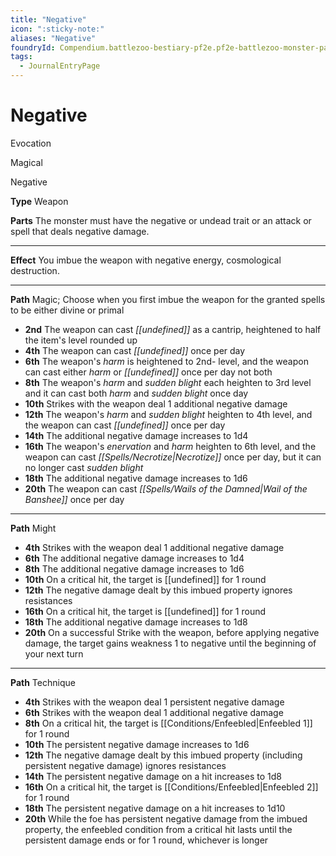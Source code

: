 ```yaml
---
title: "Negative"
icon: ":sticky-note:"
aliases: "Negative"
foundryId: Compendium.battlezoo-bestiary-pf2e.pf2e-battlezoo-monster-parts.JournalEntry.DUgV4RRnkTaikCI2.JournalEntryPage.SPj8jySSKhL4Sylf
tags:
  - JournalEntryPage
---
```


# Negative
Evocation

Magical

Negative

**Type** Weapon

**Parts** The monster must have the negative or undead trait or an attack or spell that deals negative damage.

* * *

**Effect** You imbue the weapon with negative energy, cosmological destruction.

* * *

**Path** Magic; Choose when you first imbue the weapon for the granted spells to be either divine or primal

*   **2nd** The weapon can cast _[[undefined]]_ as a cantrip, heightened to half the item's level rounded up
*   **4th** The weapon can cast _[[undefined]]_ once per day
*   **6th** The weapon's _harm_ is heightened to 2nd- level, and the weapon can cast either _harm_ or _[[undefined]]_ once per day not both
*   **8th** The weapon's _harm_ and _sudden blight_ each heighten to 3rd level and it can cast both _harm_ and _sudden blight_ once day
*   **10th** Strikes with the weapon deal 1 additional negative damage
*   **12th** The weapon's _harm_ and _sudden blight_ heighten to 4th level, and the weapon can cast _[[undefined]]_ once per day
*   **14th** The additional negative damage increases to 1d4
*   **16th** The weapon's _enervation_ and _harm_ heighten to 6th level, and the weapon can cast _[[Spells/Necrotize|Necrotize]]_ once per day, but it can no longer cast _sudden blight_
*   **18th** The additional negative damage increases to 1d6
*   **20th** The weapon can cast _[[Spells/Wails of the Damned|Wail of the Banshee]]_ once per day

* * *

**Path** Might

*   **4th** Strikes with the weapon deal 1 additional negative damage
*   **6th** The additional negative damage increases to 1d4
*   **8th** The additional negative damage increases to 1d6
*   **10th** On a critical hit, the target is [[undefined]] for 1 round
*   **12th** The negative damage dealt by this imbued property ignores resistances
*   **16th** On a critical hit, the target is [[undefined]] for 1 round
*   **18th** The additional negative damage increases to 1d8
*   **20th** On a successful Strike with the weapon, before applying negative damage, the target gains weakness 1 to negative until the beginning of your next turn

* * *

**Path** Technique

*   **4th** Strikes with the weapon deal 1 persistent negative damage
*   **6th** Strikes with the weapon deal 1 additional negative damage
*   **8th** On a critical hit, the target is [[Conditions/Enfeebled|Enfeebled 1]] for 1 round
*   **10th** The persistent negative damage increases to 1d6
*   **12th** The negative damage dealt by this imbued property (including persistent negative damage) ignores resistances
*   **14th** The persistent negative damage on a hit increases to 1d8
*   **16th** On a critical hit, the target is [[Conditions/Enfeebled|Enfeebled 2]] for 1 round
*   **18th** The persistent negative damage on a hit increases to 1d10
*   **20th** While the foe has persistent negative damage from the imbued property, the enfeebled condition from a critical hit lasts until the persistent damage ends or for 1 round, whichever is longer
